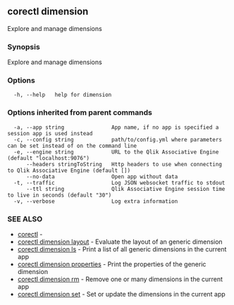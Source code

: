 ## corectl dimension

Explore and manage dimensions

### Synopsis

Explore and manage dimensions

### Options

```
  -h, --help   help for dimension
```

### Options inherited from parent commands

```
  -a, --app string               App name, if no app is specified a session app is used instead
  -c, --config string            path/to/config.yml where parameters can be set instead of on the command line
  -e, --engine string            URL to the Qlik Associative Engine (default "localhost:9076")
      --headers stringToString   Http headers to use when connecting to Qlik Associative Engine (default [])
      --no-data                  Open app without data
  -t, --traffic                  Log JSON websocket traffic to stdout
      --ttl string               Qlik Associative Engine session time to live in seconds (default "30")
  -v, --verbose                  Log extra information
```

### SEE ALSO

* [corectl](corectl.md)	 - 
* [corectl dimension layout](corectl_dimension_layout.md)	 - Evaluate the layout of an generic dimension
* [corectl dimension ls](corectl_dimension_ls.md)	 - Print a list of all generic dimensions in the current app
* [corectl dimension properties](corectl_dimension_properties.md)	 - Print the properties of the generic dimension
* [corectl dimension rm](corectl_dimension_rm.md)	 - Remove one or many dimensions in the current app
* [corectl dimension set](corectl_dimension_set.md)	 - Set or update the dimensions in the current app

